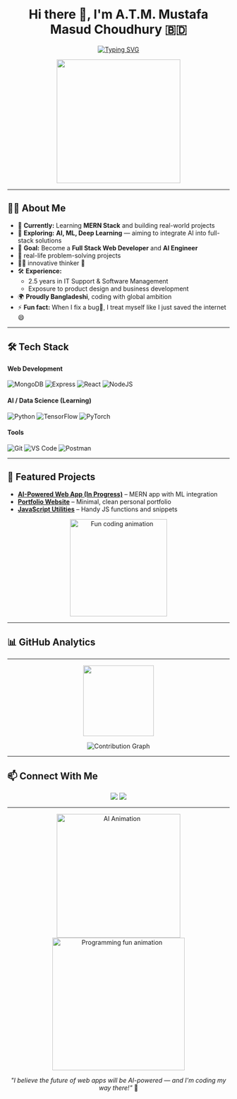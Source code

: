 <!-- Profile Header -->
<h1 align="center">Hi there 👋, I'm A.T.M. Mustafa Masud Choudhury 🇧🇩</h1>

<!-- Typing animation for title -->
<p align="center">
  <a href="https://git.io/typing-svg">
    <img src="https://readme-typing-svg.herokuapp.com?font=Fira+Code&size=22&pause=1000&color=2AA889&center=true&vCenter=true&width=600&lines=Junior+MERN+Developer;Aspiring+Full+Stack+Engineer;Future+AI+Engineer;Building+Clean+and+Smart+Solutions" alt="Typing SVG" />
  </a>
</p>

<!-- Developer animated illustration -->
<p align="center">
  <img src="https://raw.githubusercontent.com/0xabdulkhalid/0xabdulkhalid/main/assets/mdImages/programmer.gif" width="280"/>
</p>


---

## 👨‍💻 About Me  
- 🌱 **Currently:** Learning **MERN Stack** and building real-world projects  
- 🔭 **Exploring:** **AI, ML, Deep Learning** — aiming to integrate AI into full-stack solutions  
- 🎯 **Goal:** Become a **Full Stack Web Developer** and **AI Engineer**
- 🧠 real-life problem-solving projects
- 🧑‍💻 innovative thinker 🧠
- 🛠 **Experience:**  
  - 2.5 years in IT Support & Software Management  
  - Exposure to product design and business development  
- 🌍 **Proudly Bangladeshi**, coding with global ambition  
- ⚡ **Fun fact:** When I fix a bug🐞, I treat myself like I just saved the internet 😄  

---

## 🛠 Tech Stack  

#### **Web Development**  
![MongoDB](https://img.shields.io/badge/MongoDB-%2347A248.svg?style=for-the-badge&logo=mongodb&logoColor=white)
![Express](https://img.shields.io/badge/Express.js-%23000000.svg?style=for-the-badge&logo=express&logoColor=white)
![React](https://img.shields.io/badge/React-%2361DAFB.svg?style=for-the-badge&logo=react&logoColor=black)
![NodeJS](https://img.shields.io/badge/Node.js-%23339933.svg?style=for-the-badge&logo=nodedotjs&logoColor=white)

#### **AI / Data Science (Learning)**  
![Python](https://img.shields.io/badge/Python-%233776AB.svg?style=for-the-badge&logo=python&logoColor=white)
![TensorFlow](https://img.shields.io/badge/TensorFlow-%23FF6F00.svg?style=for-the-badge&logo=tensorflow&logoColor=white)
![PyTorch](https://img.shields.io/badge/PyTorch-%23EE4C2C.svg?style=for-the-badge&logo=pytorch&logoColor=white)

#### **Tools**  
![Git](https://img.shields.io/badge/Git-%23F05032.svg?style=for-the-badge&logo=git&logoColor=white)
![VS Code](https://img.shields.io/badge/VSCode-%23007ACC.svg?style=for-the-badge&logo=visual-studio-code&logoColor=white)
![Postman](https://img.shields.io/badge/Postman-%23FF6C37.svg?style=for-the-badge&logo=postman&logoColor=white)

---

## 🌟 Featured Projects  
- **[AI-Powered Web App (In Progress)](https://github.com/Tahmidchy)** – MERN app with ML integration  
- **[Portfolio Website](https://github.com/Tahmidchy)** – Minimal, clean personal portfolio  
- **[JavaScript Utilities](https://github.com/Tahmidchy)** – Handy JS functions and snippets  

<p align="center">
  <img src="https://media.giphy.com/media/l3vR85PnGsBwu1PFK/giphy.gif" width="220" alt="Fun coding animation"/>
</p>

---

## 📊 GitHub Analytics  

---

<p align="center">
  <img src="https://github-readme-stats.vercel.app/api?username=Tahmidchy&show_icons=true&theme=radical" height="160"/>
</p>


<!-- Contribution graph -->
<p align="center">
  <img src="https://github-readme-activity-graph.vercel.app/graph?username=Tahmidchy&theme=react-dark" alt="Contribution Graph"/>
</p>

<!-- GitHub trophies -->
<!--<p align="center">
  <img src="https://github-profile-trophy.vercel.app/?username=Tahmidchy&theme=algolia&margin-w=15&margin-h=15" />
</p>-->

---

## 📫 Connect With Me  
<p align="center">
  <a href="https://www.linkedin.com/in/a-t-m-mustafa-masud-chowdhury/"><img src="https://img.shields.io/badge/LinkedIn-%230A66C2.svg?style=for-the-badge&logo=linkedin&logoColor=white"/></a>
  <a href="https://github.com/Tahmidchy"><img src="https://img.shields.io/badge/GitHub-%23181717.svg?style=for-the-badge&logo=github&logoColor=white"/></a>
</p>

---

<p align="center">
   <img src="https://media.giphy.com/media/f3iwJFOVOwuy7K6FFw/giphy.gif" width="280" alt="AI Animation"/>
  <img src="https://media.giphy.com/media/qgQUggAC3Pfv687qPC/giphy.gif" width="300" alt="Programming fun animation"/>
</p>

<p align="center"><i>"I believe the future of web apps will be AI-powered — and I'm coding my way there!"</i> 🚀</p>







